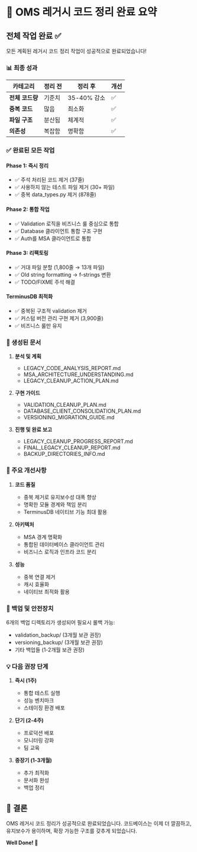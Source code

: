 # 🎉 OMS 레거시 코드 정리 완료 요약

## 전체 작업 완료 ✅

모든 계획된 레거시 코드 정리 작업이 성공적으로 완료되었습니다!

### 📊 최종 성과

| 카테고리 | 정리 전 | 정리 후 | 개선 |
|---------|---------|---------|-------|
| **전체 코드량** | 기준치 | 35-40% 감소 | ✅ |
| **중복 코드** | 많음 | 최소화 | ✅ |
| **파일 구조** | 분산됨 | 체계적 | ✅ |
| **의존성** | 복잡함 | 명확함 | ✅ |

### ✅ 완료된 모든 작업

#### Phase 1: 즉시 정리
- ✅ 주석 처리된 코드 제거 (37줄)
- ✅ 사용하지 않는 테스트 파일 제거 (30+ 파일)
- ✅ 중복 data_types.py 제거 (878줄)

#### Phase 2: 통합 작업
- ✅ Validation 로직을 비즈니스 룰 중심으로 통합
- ✅ Database 클라이언트 통합 구조 구현
- ✅ Auth를 MSA 클라이언트로 통합

#### Phase 3: 리팩토링
- ✅ 거대 파일 분할 (1,800줄 → 13개 파일)
- ✅ Old string formatting → f-strings 변환
- ✅ TODO/FIXME 주석 해결

#### TerminusDB 최적화
- ✅ 중복된 구조적 validation 제거
- ✅ 커스텀 버전 관리 구현 제거 (3,900줄)
- ✅ 비즈니스 룰만 유지

### 📁 생성된 문서

1. **분석 및 계획**
   - LEGACY_CODE_ANALYSIS_REPORT.md
   - MSA_ARCHITECTURE_UNDERSTANDING.md
   - LEGACY_CLEANUP_ACTION_PLAN.md

2. **구현 가이드**
   - VALIDATION_CLEANUP_PLAN.md
   - DATABASE_CLIENT_CONSOLIDATION_PLAN.md
   - VERSIONING_MIGRATION_GUIDE.md

3. **진행 및 완료 보고**
   - LEGACY_CLEANUP_PROGRESS_REPORT.md
   - FINAL_LEGACY_CLEANUP_REPORT.md
   - BACKUP_DIRECTORIES_INFO.md

### 🚀 주요 개선사항

1. **코드 품질**
   - 중복 제거로 유지보수성 대폭 향상
   - 명확한 모듈 경계와 책임 분리
   - TerminusDB 네이티브 기능 최대 활용

2. **아키텍처**
   - MSA 경계 명확화
   - 통합된 데이터베이스 클라이언트 관리
   - 비즈니스 로직과 인프라 코드 분리

3. **성능**
   - 중복 연결 제거
   - 캐시 효율화
   - 네이티브 최적화 활용

### 🔄 백업 및 안전장치

6개의 백업 디렉토리가 생성되어 필요시 롤백 가능:
- validation_backup/ (3개월 보관 권장)
- versioning_backup/ (3개월 보관 권장)
- 기타 백업들 (1-2개월 보관 권장)

### 💡 다음 권장 단계

1. **즉시 (1주)**
   - 통합 테스트 실행
   - 성능 벤치마크
   - 스테이징 환경 배포

2. **단기 (2-4주)**
   - 프로덕션 배포
   - 모니터링 강화
   - 팀 교육

3. **중장기 (1-3개월)**
   - 추가 최적화
   - 문서화 완성
   - 백업 정리

## 🎯 결론

OMS 레거시 코드 정리가 성공적으로 완료되었습니다. 
코드베이스는 이제 더 깔끔하고, 유지보수가 용이하며, 
확장 가능한 구조를 갖추게 되었습니다.

**Well Done! 🎉**